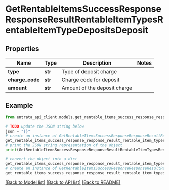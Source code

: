 # GetRentableItemsSuccessResponseResponseResultRentableItemTypesRentableItemTypeDepositsDeposit


## Properties

Name | Type | Description | Notes
------------ | ------------- | ------------- | -------------
**type** | **str** | Type of deposit charge | 
**charge_code** | **str** | Charge code for deposit | 
**amount** | **str** | Amount of the deposit charge | 

## Example

```python
from entrata_api_client.models.get_rentable_items_success_response_response_result_rentable_item_types_rentable_item_type_deposits_deposit import GetRentableItemsSuccessResponseResponseResultRentableItemTypesRentableItemTypeDepositsDeposit

# TODO update the JSON string below
json = "{}"
# create an instance of GetRentableItemsSuccessResponseResponseResultRentableItemTypesRentableItemTypeDepositsDeposit from a JSON string
get_rentable_items_success_response_response_result_rentable_item_types_rentable_item_type_deposits_deposit_instance = GetRentableItemsSuccessResponseResponseResultRentableItemTypesRentableItemTypeDepositsDeposit.from_json(json)
# print the JSON string representation of the object
print(GetRentableItemsSuccessResponseResponseResultRentableItemTypesRentableItemTypeDepositsDeposit.to_json())

# convert the object into a dict
get_rentable_items_success_response_response_result_rentable_item_types_rentable_item_type_deposits_deposit_dict = get_rentable_items_success_response_response_result_rentable_item_types_rentable_item_type_deposits_deposit_instance.to_dict()
# create an instance of GetRentableItemsSuccessResponseResponseResultRentableItemTypesRentableItemTypeDepositsDeposit from a dict
get_rentable_items_success_response_response_result_rentable_item_types_rentable_item_type_deposits_deposit_from_dict = GetRentableItemsSuccessResponseResponseResultRentableItemTypesRentableItemTypeDepositsDeposit.from_dict(get_rentable_items_success_response_response_result_rentable_item_types_rentable_item_type_deposits_deposit_dict)
```
[[Back to Model list]](../README.md#documentation-for-models) [[Back to API list]](../README.md#documentation-for-api-endpoints) [[Back to README]](../README.md)


